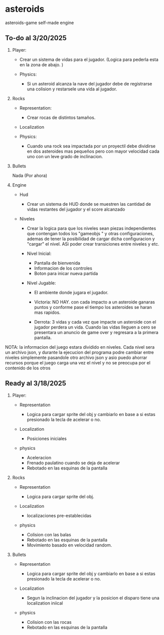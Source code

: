 # asteroids
asteroids-game self-made engine

## To-do al 3/20/2025


1. Player: 

    * Crear un sistema de vidas para el jugador. (Logica para pederla esta en la zona de abajo. )

    * Physics: 
        - Si un asteroid alcanza la nave del jugador debe de registrarse una colision y restarsele una vida al jugador. 


2. Rocks

    * Representation: 

        - Crear rocas de distintos tamaños. 

    * Localization
    
    * Physics: 

        - Cuando una rock sea impactada por un proyectil debe dividirse en dos asteroides mas pequeños pero con mayor velocidad cada uno con un leve grado de inclinacion. 

3. Bullets

    Nada (Por ahora)

4. Engine

    * Hud 
        
        - Crear un sistema de HUD donde se muestren las cantidad de vidas restantes del jugador y el score alcanzado

    * Niveles 
        
        - Crear la logica para que los niveles sean piezas independientes que contengan todos los "gameobjs " y otras configuraciones, ademas de tener la posibilidad de cargar dicha configuracion y "cargar" el nivel. ASi poder crear transiciones entre niveles y etc.     

        * Nivel Inicial: 

            - Pantalla de bienvenida
            - Informacion de los controles
            - Boton para inicar nueva partida
        
        * Nivel Jugable: 

            - El ambiente donde jugara el jugador. 
            
            - Victoria: NO HAY. con cada impacto a un asteroide ganaras puntos y conforme pase el tiempo los asteroides se haran mas rapidos. 

            - Derrota: 3 vidas y cada vez que impacte un asteroide con el jugador perdera un vida. Cuando las vidas lleguen a cero se presentara un anuncio de game over y regresara a la primera pantalla.  

NOTA: 
la informacion del juego estara dividido en niveles. Cada nivel sera un archivo json, y durante la ejecucion del programa podre cambiar entre niveles simplemente pasandole otro archivo json y asio puedo ahorrar recursos porque el juego carga una vez el nivel y no se preocupa por el contenido de los otros

## Ready al 3/18/2025

1. Player: 
    
    * Representation

        - Logica para cargar sprite del obj y cambiarlo en base a si estas presionado la tecla de acelerar o no. 

    * Localization

        - Posiciones iniciales

    * physics
        - Aceleracion 
        - Frenado paulatino cuando se deja de acelerar
        - Rebotado en las esquinas de la pantalla 

2. Rocks

    * Representation
        
        - Logica para cargar sprite del obj.

    * Localization

        - localizaciones pre-establecidas
    
    * physics
        
        - Colision con las balas
        - Rebotado en las esquinas de la pantalla 
        - Movimiento basado en velocidad random. 

3. Bullets

    * Representation
        
        - Logica para cargar sprite del obj y cambiarlo en base a si estas presionado la tecla de acelerar o no. 

    * Localization

        - Segun la inclinacion del jugador y la posicion el disparo tiene una localization iniical
    
    * physics
        
        - Colision con las rocas
        - Rebotado en las esquinas de la pantalla 



